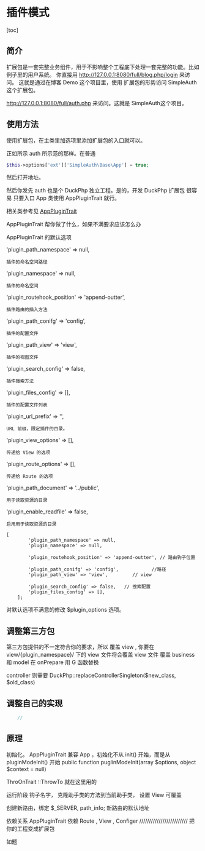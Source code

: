 # 插件模式
[toc]


## 简介

扩展包是一套完整业务组件，用于不影响整个工程底下处理一套完整的功能。比如例子里的用户系统。
你直接用
http://127.0.0.1:8080/full/blog.php/login 来访问。 这就是通过在博客 Demo 这个项目里，使用 扩展包的形势访问
SimpleAuth这个扩展包。

http://127.0.0.1:8080/full/auth.php 来访问。这就是 SimpleAuth这个项目。

## 使用方法


使用扩展包，在主类里加选项里添加扩展包的入口就可以。

正如所示 auth 所示范的那样。在普通 
```php
$this->options['ext']['SimpleAuth\Base\App'] = true;
```
然后打开地址。

然后你发先 auth 也是个 DuckPhp 独立工程。是的，开发 DuckPhp 扩展包 很容易
只要入口  App 类使用 AppPluginTrait 就行。

相关类参考见 [AppPluginTrait ](ref/Component-AppPluginTrait.md)

AppPluginTrait 帮你做了什么，如果不满要求应该怎么办

AppPluginTrait 的默认选项

'plugin_path_namespace' => null,

    插件的命名空间路径
'plugin_namespace' => null,

    插件的命名空间
'plugin_routehook_position' => 'append-outter',

    插件路由的插入方法
'plugin_path_conifg' => 'config',

    插件的配置文件
'plugin_path_view' => 'view',

    插件的视图文件
'plugin_search_config' => false,

    插件搜索方法
'plugin_files_config' => [],

    插件的配置文件列表
'plugin_url_prefix' => '',

    URL 前缀，限定插件的目录。
'plugin_view_options' => [],

    传递给 View 的选项
'plugin_route_options' => [],

    传递给 Route 的选项

'plugin_path_document' => '../public',

    用于读取资源的目录
'plugin_enable_readfile' => false,

    启用用于读取资源的目录
    

```
[
        'plugin_path_namespace' => null,
        'plugin_namespace' => null,
        
        'plugin_routehook_position' => 'append-outter', // 路由钩子位置
        
        'plugin_path_conifg' => 'config',            //路径
        'plugin_path_view' => 'view',         // view 
        
        'plugin_search_config' => false,   // 搜索配置
        'plugin_files_config' => [],
    ];
```

对默认选项不满意的修改 $plugin_options 选项。

## 调整第三方包
第三方包提供的不一定符合你的要求，所以
覆盖 view , 你要在  view/{plugin_namespace}/ 下的 view 文件将会覆盖 view 文件
覆盖 business 和 model 在 onPrepare 用 G 函数替换

controller 则需要 DuckPhp::replaceControllerSingleton($new_class, $old_class)

## 调整自己的实现
```php
    //
```

## 原理


初始化。
 AppPluginTrait 兼容 App ，初始化不从 init() 开始，而是从 pluginModeInit() 开始
    public function puglinModeInit(array $options, object $context = null)

ThroOnTrait ::ThrowTo 就在这里用的

运行阶段
钩子名字，
克隆助手类的方法到当前助手类，
设置 View 可覆盖

创建新路由，绑定  $_SERVER, path_info;
新路由的默认地址

依赖关系
AppPluginTrait  依赖 Route , View , Configer
///////////////////////// 
把你的工程变成扩展包

如题